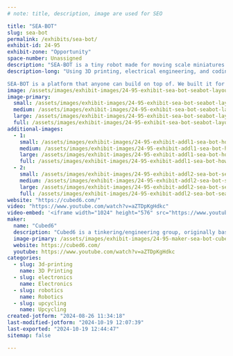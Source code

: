 ```yaml
---
# note: title, description, image are used for SEO

title: "SEA-BOT"
slug: sea-bot
permalink: /exhibits/sea-bot/
exhibit-id: 24-95
exhibit-zone: "Opportunity"
space-number: Unassigned
description: "SEA-BOT is a tiny robot made for moving scale miniatures across a repurposed LCD screen."
description-long: "Using 3D printing, electrical engineering, and coding, we have built the SEA-BOT platform: a diminutive robot for moving scale models around a layout. Combined with some video trickery, we are able to create realistic nautical scenes and dioramas that have never been seen before.

SEA-BOT is a platform that anyone can build on top of. We built it for model boats, but we want to hear what other makers would do with such a tiny robot."
image: /assets/images/exhibit-images/24-95-exhibit-sea-bot-seabot-layout-large.jpg
image-primary: 
  small: /assets/images/exhibit-images/24-95-exhibit-sea-bot-seabot-layout-small.jpg
  medium: /assets/images/exhibit-images/24-95-exhibit-sea-bot-seabot-layout-medium.jpg
  large: /assets/images/exhibit-images/24-95-exhibit-sea-bot-seabot-layout-large.jpg
  full: /assets/images/exhibit-images/24-95-exhibit-sea-bot-seabot-layout-full.jpg
additional-images: 
  - 1:
    small: /assets/images/exhibit-images/24-95-exhibit-addl1-sea-bot-how-seabot-works-small.jpg
    medium: /assets/images/exhibit-images/24-95-exhibit-addl1-sea-bot-how-seabot-works-medium.jpg
    large: /assets/images/exhibit-images/24-95-exhibit-addl1-sea-bot-how-seabot-works-large.jpg
    full: /assets/images/exhibit-images/24-95-exhibit-addl1-sea-bot-how-seabot-works-full.jpg
  - 2:
    small: /assets/images/exhibit-images/24-95-exhibit-addl2-sea-bot-seabot-schematic-small.jpg
    medium: /assets/images/exhibit-images/24-95-exhibit-addl2-sea-bot-seabot-schematic-medium.jpg
    large: /assets/images/exhibit-images/24-95-exhibit-addl2-sea-bot-seabot-schematic-large.jpg
    full: /assets/images/exhibit-images/24-95-exhibit-addl2-sea-bot-seabot-schematic-full.jpg
website: "https://cubed6.com/"
video: "https://www.youtube.com/watch?v=aZTDpKgHdkc"
video-embed: '<iframe width="1024" height="576" src="https://www.youtube.com/embed/aZTDpKgHdkc?feature=oembed" frameborder="0" allow="accelerometer; autoplay; clipboard-write; encrypted-media; gyroscope; picture-in-picture; web-share" referrerpolicy="strict-origin-when-cross-origin" allowfullscreen title="Animated boats for model train water scenes"></iframe>'
maker: 
  name: "Cubed6"
  description: "Cubed6 is a tinkering/engineering group, originally based out of California (shout out to the Conejo Valley Makerspace). Our current focus is model railroading, having been contracted with a museum to install exciting attractions."
  image-primary: /assets/images/exhibit-images/24-95-maker-sea-bot-cubed6-exhibit-medium.jpg
  website: https://cubed6.com/
  youtube: https://www.youtube.com/watch?v=aZTDpKgHdkc
categories: 
  - slug: 3d-printing
    name: 3D Printing
  - slug: electronics
    name: Electronics
  - slug: robotics
    name: Robotics
  - slug: upcycling
    name: Upcycling
created-jotform: "2024-08-26 11:34:18"
last-modified-jotform: "2024-10-19 12:07:39"
last-exported: "2024-10-19 12:44:47"
sitemap: false

---
```

